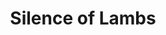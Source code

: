 ---
pid: FS145
title: Silence of Lambs
location_transcription: Gary Heidniks' house
zipcode: '19147'
outside_phl: 
neighborhood: Queen Village,Bella Vista,Pennsport,Italian Market
age: '64'
age_range: 60-69
instagram: 
image_file_name: FS_145.jpg
proposal_transcription: large hole
topic: Pop Culture
topic_summary: '0'
type: Conceptual
keywords_other: silence of the lambs, film
credit: Bill Saunders
image_labels: 
twitter: 
facebook: 
permalink: "/monuments/fs145/"
layout: item-page
---